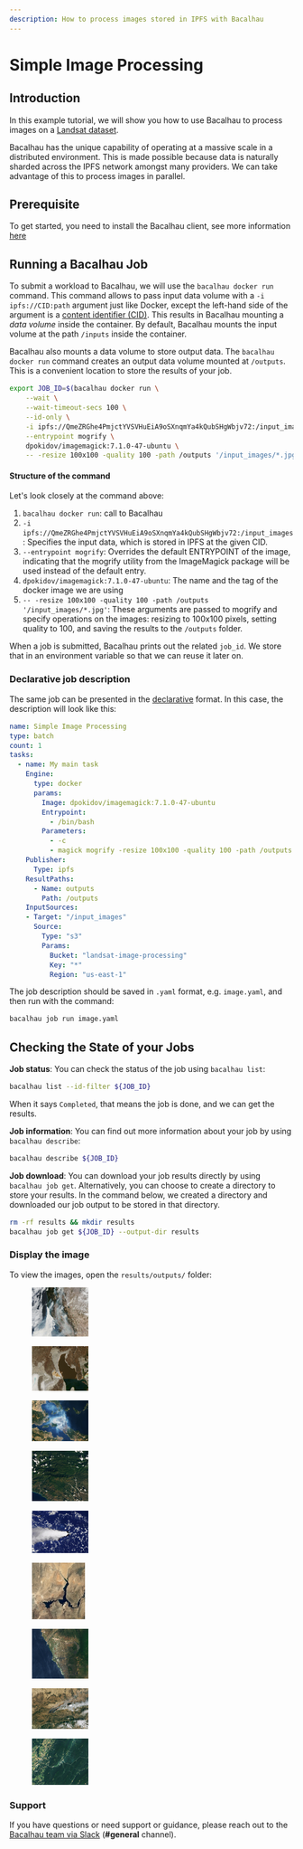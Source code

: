 ```yaml
---
description: How to process images stored in IPFS with Bacalhau
---
```


# Simple Image Processing

## Introduction

In this example tutorial, we will show you how to use Bacalhau to process images on a [Landsat dataset](https://ipfs.io/ipfs/QmeZRGhe4PmjctYVSVHuEiA9oSXnqmYa4kQubSHgWbjv72/).

Bacalhau has the unique capability of operating at a massive scale in a distributed environment. This is made possible because data is naturally sharded across the IPFS network amongst many providers. We can take advantage of this to process images in parallel.

## Prerequisite[​](http://localhost:3000/examples/data-engineering/image-processing/#prerequisite) <a href="#prerequisite" id="prerequisite"></a>

To get started, you need to install the Bacalhau client, see more information [here](../../getting-started/installation.md)

## Running a Bacalhau Job[​](http://localhost:3000/examples/data-engineering/image-processing/#running-a-bacalhau-job) <a href="#running-a-bacalhau-job" id="running-a-bacalhau-job"></a>

To submit a workload to Bacalhau, we will use the `bacalhau docker run` command. This command allows to pass input data volume with a `-i ipfs://CID:path` argument just like Docker, except the left-hand side of the argument is a [content identifier (CID)](https://github.com/multiformats/cid). This results in Bacalhau mounting a _data volume_ inside the container. By default, Bacalhau mounts the input volume at the path `/inputs` inside the container.

Bacalhau also mounts a data volume to store output data. The `bacalhau docker run` command creates an output data volume mounted at `/outputs`. This is a convenient location to store the results of your job.

```bash
export JOB_ID=$(bacalhau docker run \
    --wait \
    --wait-timeout-secs 100 \
    --id-only \
    -i ipfs://QmeZRGhe4PmjctYVSVHuEiA9oSXnqmYa4kQubSHgWbjv72:/input_images \
    --entrypoint mogrify \
    dpokidov/imagemagick:7.1.0-47-ubuntu \
    -- -resize 100x100 -quality 100 -path /outputs '/input_images/*.jpg')
```

#### Structure of the command[​](http://localhost:3000/examples/data-engineering/image-processing/#structure-of-the-command) <a href="#structure-of-the-command" id="structure-of-the-command"></a>

Let's look closely at the command above:

1. `bacalhau docker run`: call to Bacalhau
2. `-i ipfs://QmeZRGhe4PmjctYVSVHuEiA9oSXnqmYa4kQubSHgWbjv72:/input_images`: Specifies the input data, which is stored in IPFS at the given CID.
3. `--entrypoint mogrify`: Overrides the default ENTRYPOINT of the image, indicating that the mogrify utility from the ImageMagick package will be used instead of the default entry.
4. `dpokidov/imagemagick:7.1.0-47-ubuntu`: The name and the tag of the docker image we are using
5. `-- -resize 100x100 -quality 100 -path /outputs '/input_images/*.jpg'`: These arguments are passed to mogrify and specify operations on the images: resizing to 100x100 pixels, setting quality to 100, and saving the results to the `/outputs` folder.

When a job is submitted, Bacalhau prints out the related `job_id`. We store that in an environment variable so that we can reuse it later on.

### Declarative job description[​](http://localhost:3000/examples/data-engineering/image-processing/#declarative-job-description) <a href="#declarative-job-description" id="declarative-job-description"></a>

The same job can be presented in the [declarative](../../setting-up/jobs/job.md) format. In this case, the description will look like this:

```yaml
name: Simple Image Processing
type: batch
count: 1
tasks:
  - name: My main task
    Engine:
      type: docker
      params:
        Image: dpokidov/imagemagick:7.1.0-47-ubuntu
        Entrypoint:
          - /bin/bash
        Parameters:
          - -c
          - magick mogrify -resize 100x100 -quality 100 -path /outputs '/input_images/*.jpg'
    Publisher:
      Type: ipfs
    ResultPaths:
      - Name: outputs
        Path: /outputs
    InputSources:
    - Target: "/input_images"
      Source:
        Type: "s3"
        Params:
          Bucket: "landsat-image-processing"
          Key: "*"
          Region: "us-east-1"
```

The job description should be saved in `.yaml` format, e.g. `image.yaml`, and then run with the command:

```bash
bacalhau job run image.yaml
```

## Checking the State of your Jobs[​](http://localhost:3000/examples/model-inference/Huggingface-Model-Inference/#checking-the-state-of-your-jobs) <a href="#checking-the-state-of-your-jobs" id="checking-the-state-of-your-jobs"></a>

**Job status**: You can check the status of the job using `bacalhau list`:

```bash
bacalhau list --id-filter ${JOB_ID}
```

When it says `Completed`, that means the job is done, and we can get the results.

**Job information**: You can find out more information about your job by using `bacalhau describe`:

```bash
bacalhau describe ${JOB_ID}
```

**Job download**: You can download your job results directly by using `bacalhau job get`. Alternatively, you can choose to create a directory to store your results. In the command below, we created a directory and downloaded our job output to be stored in that directory.

```bash
rm -rf results && mkdir results
bacalhau job get ${JOB_ID} --output-dir results
```

### Display the image[​](http://localhost:3000/examples/data-engineering/image-processing/#display-the-image) <a href="#display-the-image" id="display-the-image"></a>

To view the images, open the `results/outputs/` folder:

<div>

<figure><img src="../../.gitbook/assets/index_21_0 (1).jpg" alt=""><figcaption></figcaption></figure>

 

<figure><img src="../../.gitbook/assets/index_21_1 (1).jpg" alt=""><figcaption></figcaption></figure>

 

<figure><img src="../../.gitbook/assets/index_21_2 (1).jpg" alt=""><figcaption></figcaption></figure>

 

<figure><img src="../../.gitbook/assets/index_21_3 (1).jpg" alt=""><figcaption></figcaption></figure>

 

<figure><img src="../../.gitbook/assets/index_21_4 (1).jpg" alt=""><figcaption></figcaption></figure>

 

<figure><img src="../../.gitbook/assets/index_21_5 (1).jpg" alt=""><figcaption></figcaption></figure>

 

<figure><img src="../../.gitbook/assets/index_21_6 (1).jpg" alt=""><figcaption></figcaption></figure>

 

<figure><img src="../../.gitbook/assets/index_21_7 (1).jpg" alt=""><figcaption></figcaption></figure>

 

<figure><img src="../../.gitbook/assets/index_21_8 (1).jpg" alt=""><figcaption></figcaption></figure>

</div>

### Support[​](http://localhost:3000/examples/data-engineering/image-processing/#support) <a href="#support" id="support"></a>

If you have questions or need support or guidance, please reach out to the [Bacalhau team via Slack](https://bacalhauproject.slack.com/ssb/redirect) (**#general** channel).
